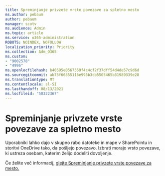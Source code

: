 ```yaml
---
title: Spreminjanje privzete vrste povezave za spletno mesto
ms.author: pebaum
author: pebaum
manager: scotv
ms.audience: Admin
ms.topic: article
ms.service: o365-administration
ROBOTS: NOINDEX, NOFOLLOW
localization_priority: Priority
ms.collection: Adm_O365
ms.custom:
- "9002578"
- "4996"
ms.openlocfilehash: b40595e0567359f4c4cf2f37dff54d4de57c9d6d
ms.sourcegitcommit: ab75f66355116e995b3cb5505465b31989339e28
ms.translationtype: MT
ms.contentlocale: sl-SI
ms.lasthandoff: 08/13/2021
ms.locfileid: "58322367"
---
```

# <a name="change-the-default-link-type-for-a-site"></a>Spreminjanje privzete vrste povezave za spletno mesto

Uporabniki lahko dajo v skupno rabo datoteke in mape v SharePointu in storitvi OneDrive tako, da pošljejo povezavo. Izbrati morajo vrsto povezave, ki ustreza osebam, katerim želijo dodeliti dovoljenje.

Če želite več informacij, [glejte Spreminjanje privzete vrste povezave za mesto.](https://docs.microsoft.com/sharepoint/change-default-sharing-link)
